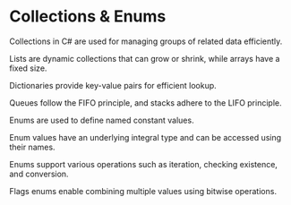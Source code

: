 # Collections & Enums

Collections in C# are used for managing groups of related data efficiently.

Lists are dynamic collections that can grow or shrink, while arrays have a fixed size.

Dictionaries provide key-value pairs for efficient lookup.

Queues follow the FIFO principle, and stacks adhere to the LIFO principle.

Enums are used to define named constant values.

Enum values have an underlying integral type and can be accessed using their names.

Enums support various operations such as iteration, checking existence, and conversion.

Flags enums enable combining multiple values using bitwise operations.